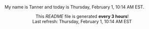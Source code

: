 My name is Tanner and today is Thursday, February 1, 10:14 AM EST.

<p align="center">This <i>README</i> file is generated <b>every 3 hours</b>!</br>Last refresh: Thursday, February 1, 10:14 AM EST<br /></p>
